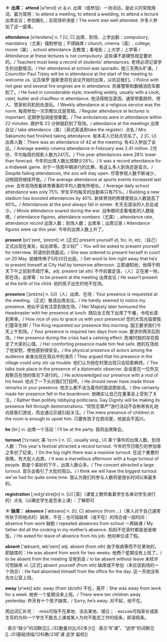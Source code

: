☀ <span class="category">**出席：**</span>
<span class="vocabulary">**attend**</span> [ə'tend] 
<span class="definition">vt.＆vi. 出席（或参加）一场活动。是此义的常规用词，最为常用：</span>to attend a meeting, to attend a wedding, to attend a lecture 出席会议；参加婚礼；去现场听讲座 / The event was well attended. 许多人参加了这一盛事。
           
<span class="vocabulary">**attendance**</span> [əˈtendəns]
<span class="definition">n. 1 [U, C] 出席、到场、上学出勤：</span>compulsory, mandatory（尤美）强制参加；不得缺席 / church, cinema（英）, college, movie（美）, school attendance 去教堂；看电影；上大学；上学等 / Attendance at these lectures is not compulsory. 这些课不是硬性规定要听的。/ Teachers must keep a record of students' attendances. 老师必须记录学生的出勤情况。/ Her attendance at school was sporadic. 她三天两头旷课。/ Councillor Paul Tisley will be in attendance at the start of the meeting to welcome us. 议员保罗·提斯里将在会议开始时出席，以欢迎我们。/ Police with riot gear and several fire engines are in attendance. 防暴警察和数辆消防车都到了。/ He lived in considerable style, travelling widely, usually with a cook, valet, butler and chauffeur in attendance. 他活得相当潇洒，通常带着厨师、用人、管家和司机到处游玩。/ Weekly attendance at a religious service was the norm. 每周参加一次宗教仪式是常规。/ Regular attendance at lectures is important. 定期参加讲座很重要。/ The ambulances were in attendance within 22 minutes. 救护车 22 分钟就赶到了现场。/ attendance at the meetings 出席会议 / take attendance（美）（英式英语用take the register）点名 / Mrs Sakamoto had finished taking attendance. 坂本夫人已经点完名了。<span class="definition">2 [C, U] 出席人数：</span>There was an attendance of 42 at the meeting. 有42人参加了会议。/ Average weekly cinema attendance in February was 2.41 million. 2月份，平均每周的观影人数为241万。/ This year attendances were 28% lower than forecast. 今年的出席人数比预期少28%。/ It was a record attendance for a midweek game. 对于一场周中期进行的比赛，有这么多人到场还是首次。/ Despite falling attendances, the zoo will stay open. 尽管参观人数不断减少，动物园将继续开放。/ The average attendance at sports events increased last year. 去年现场观看体育赛事的平均人数有所增长。/ Average daily school attendance was only 75%. 学生平均每天的出勤率只有75%。/ Building a new stadium has boosted attendances by 40%. 新体育场的修建使观众人数提高了 40%。/ Attendances at the pool always fall in winter. 冬天去游泳的人总会减少。/ Movie attendance soared during the war. 战争期间去看电影的人数陡增。/ attendance figures, attendance numbers（尤美）, attendance rate, attendance record 出席人数；到场人数；出席率；出席记录 / Attendance figures were up this year. 今年的出席人数上升了。

<span class="vocabulary">**present**</span> [prɪ'zent, 'preznt] 
<span class="definition">vt. [正式] present yourself at, for, in, etc.（自己）正式出现在某处，如出席等。含义较广：</span>You will be asked to present yourself for interview. 将请你到场面试。/ She was ordered to present herself in court on 20 May. 她被传唤于5月20日出庭。/ Get word to him right away that he’s to present himself at City Hall by tomorrow afternoon. 立即通知他，他得于明天下午之前到市政厅来。<span class="definition">adj. present (at sth) 不作前置定语，（人）正在某一地，即在场，出席等：</span>to be present at the meeting 出席会议 / He wasn’t present at the birth of his child. 他的孩子出生时他不在场。
           
<span class="vocabulary">**presence**</span> [ˈprezns]
<span class="definition">n. [U]（人）出席、在场：</span>Your presence is requested at the meeting.（正式）敬请出席会议。/ He hardly seemed to notice my presence. 他似乎没有注意到我在场。/ Her Majesty later honoured the Headmaster with her presence at lunch. 随后女王陛下出席了午餐，令校长感到荣幸。/ How nice of you to grace us with your presence! 您的大驾光临使我们蓬荜生辉! / The King requested our presence this morning. 国王要求我们今天上午到场。/ Your presence is required two days from now. 要求你两天后到场。/ Her presence during the crisis had a calming effect. 危难时她的存在稳定了大家的心情。/ Her comforting presence made him feel safe. 她的在场给了他安慰，使他感到很安全。/ the physical presence of actors among the audience 亲身出现在观众中的演员 / They argued that his presence in the village could only stir up trouble. 他们认为他在村里出现只会招惹麻烦。/ The talks took place in the presence of a diplomatic observer. 会谈是在一位外交观察员在场的情况下进行的。/ He acknowledged our presence with a nod of his head. 他点了一下头对我们打招呼。/ He should never have made those remarks in your presence. 他怎么都不该当着你的面说那些话。/ She certainly made her presence felt in the boardroom. 她确实让自己在董事会上受到了关注。/ Rather than politely lobbying politicians, Gay Dignity will be making its presence felt through demonstrations. “同性恋尊严”游行活动不会彬彬有礼地向政客们游说，而会通过示威引起关注。/ The mere presence of children in the room is enough to upset him. 只要有孩子在房间里，他就会不高兴。

<span class="vocabulary">**be**</span> [bi:] 
<span class="definition">vi. 出席一个活动：</span>I’ll be at the party. 我将出席聚会。
           
<span class="vocabulary">**turnout**</span> [ˈtɜ:naʊt; 美 ˈtɜ:rn-]
<span class="definition">n. [C, usually sing., U] 某个事件的出席人数、到场人数：</span>This year's festival attracted a record turnout. 今年的节日吸引的参加者之多创了纪录。/ On the big night there was a massive turnout. 在这个重要的夜晚，有大批人出席。/ It was a marvellous afternoon with a huge turnout of people. 那是个美妙的下午，出席人数众多。/ The concert attracted a large turnout. 音乐会吸引了大批的观众。/ I think we will have the biggest turnout we've had for quite some time. 我认为我们的参与人数将是很长时间以来最多的。
           
<span class="vocabulary">**registration**</span> [ˌredʒɪˈstreɪʃn]
<span class="definition">n. [U] [英]（课堂上教师看着学生名单对学生进行的）点名（以确定学生是否来上课）：</span>了解即可

☀ <span class="category">**缺席：**</span>
<span class="vocabulary">**absence**</span> ['æbsəns] 
<span class="definition">n. [U, C] absence (from ...)（某人对于自己通常所处于的地点的）缺席，不在；也可指缺席（或不在）的场合或一段时间：</span>absence from work 缺勤 / repeated absences from school 一再缺课 / My father did all the cooking in my mother’s absence. 妈妈不在家时都是爸爸做饭。/ He asked for leave of absence from his job. 他向单位请了假。

<span class="vocabulary">**absent**</span> ['æbsənt, æb'sent] 
<span class="definition">adj. absent (from sth) 由于疾病等而不在某地的，即缺席的：</span>He was absent from work for two weeks. 他两个星期没有上班了。/ to be absent from the meeting 没有到会 / to be absent without leave 未经许可而缺席 <span class="definition">vt. [正式] absent yourself (from sth) 缺席或不参加（本应该到场的一个场合）：</span>He had absented himself from the office for the day. 这一天他没有去办公室上班。

<span class="vocabulary">**away**</span> [ə'weɪ] 
<span class="definition">adv. away (from sb/sth) 不在，离开：</span>She was away from work for a week. 她有一个星期没来上班。/ There were ten children away yesterday. 昨天有十个孩子缺席。/ Sorry, he’s away. 对不起，他不在。

周边词汇补充：
· miss可指不在某地、没去某地、错过；
· excuse可指家长或医生写的为何一个学生不能去上课或某人为何不能去工作的纸条，即请假条。

· 表示“缺少”的词群见[[../32数量对比/02多少]]
· 表示“旷课”、“逃学”的词群见[[../01基础领域/12科教/23旷课 逃学 留校]]
